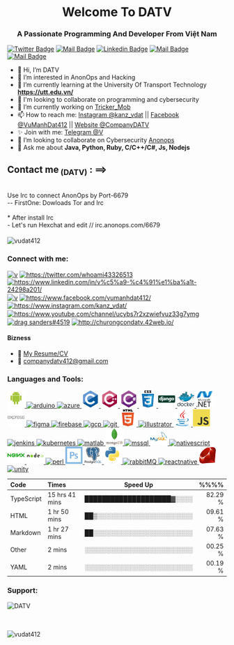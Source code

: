 <h1 align="center"&text_color=DC143C>Welcome To DATV</h1>
<h3 align="center">A Passionate Programming And Developer From Việt Nam</h3>

[![Twitter Badge](https://img.shields.io/badge/-@DATV_Pro-1ca0f1?style=flat&labelColor=1ca0f1&logo=twitter&logoColor=white&link=https://twitter.com/Ipenywis)](https://twitter.com/WhoAmI43326513) [![Mail Badge](https://img.shields.io/badge/-CoderOne-e74c3c?style=flat&labelColor=e74c3c&logo=youtube&logoColor=white)](https://www.youtube.com/channel/UCYBs7r2XzwiEfvuZ33g7ymg) [![Linkedin Badge](https://img.shields.io/badge/V-DATV-0e76a8?style=flat&labelColor=0e76a8&logo=linkedin&logoColor=white)](https://www.linkedin.com/in/v%C5%A9-%C4%91%E1%BA%A1t-24298a201/) [![Mail Badge](https://img.shields.io/badge/-@kanz_vdat-e84393?style=flat&labelColor=e84393&logo=instagram&logoColor=white)](https://www.instagram.com/kanz_vdat) [![Mail Badge](https://img.shields.io/badge/Company-DATV-c0392b?style=flat&labelColor=c0392b&logo=gmail&logoColor=white)](mailto:companydatv412@gmail.com)

- 👋 Hi, I’m DATV<br>
- 👀 I’m interested in AnonOps and Hacking<br>
- 🌱 I’m currently learning at the University Of Transport Technology **https://utt.edu.vn/** <br>
- 💞️ I'm looking to collaborate on programming and cybersecurity<br>
- 🔭 I’m currently working on [Tricker_Mob](http://churongcondatv.42web.io/)
- 📫 How to reach me: [Instagram @kanz_vdat](https://www.instagram.com/kanz_vdat/) || [Facebook @VuManhDat412](https://www.facebook.com/VuManhDat412/) ||
[Website @CompanyDATV](http://churongcondatv.42web.io/)<br>
- ✨ Join with me: [Telegram @V](https://t.me/underworldMom)<br>
- 👯 I’m looking to collaborate on Cybersecurity [Anonops](https://webchat.anonops.com/)
- 💬 Ask me about **Java, Python, Ruby, C/C++/C#, Js, Nodejs**
<h2>Contact me<sub> (DATV)</sub> : ==></h2><br>
Use Irc to connect AnonOps by Port-6679 <br>
-- FirstOne: Dowloads Tor and Irc <br> <br>
* After install Irc<br>
- Let's run Hexchat and edit // irc.anonops.com/6679 <br><br>
<img align="center" src="https://github-readme-stats.vercel.app/api?username=vudat412&&show_icons=true&locale=en&title_color=ffffff&icon_color=bb2acf&text_color=daf7dc&bg_color=151515" alt="vudat412" />


<h3 align="left">Connect with me:</h3>
<p align="left">
<a href="https://dev.to/v" target="blank"><img align="center" src="https://cdn.jsdelivr.net/npm/simple-icons@3.0.1/icons/dev-dot-to.svg" alt="v" height="30" width="40" /></a>
<a href="https://twitter.com/https://twitter.com/whoami43326513" target="blank"><img align="center" src="https://cdn.jsdelivr.net/npm/simple-icons@3.0.1/icons/twitter.svg" alt="https://twitter.com/whoami43326513" height="30" width="40" /></a>
<a href="https://linkedin.com/in/https://www.linkedin.com/in/v%c5%a9-%c4%91%e1%ba%a1t-24298a201/" target="blank"><img align="center" src="https://cdn.jsdelivr.net/npm/simple-icons@3.0.1/icons/linkedin.svg" alt="https://www.linkedin.com/in/v%c5%a9-%c4%91%e1%ba%a1t-24298a201/" height="30" width="40" /></a>
<a href="https://codesandbox.com/v" target="blank"><img align="center" src="https://cdn.jsdelivr.net/npm/simple-icons@3.0.1/icons/codesandbox.svg" alt="v" height="30" width="40" /></a>
<a href="https://fb.com/https://www.facebook.com/vumanhdat412/" target="blank"><img align="center" src="https://cdn.jsdelivr.net/npm/simple-icons@3.0.1/icons/facebook.svg" alt="https://www.facebook.com/vumanhdat412/" height="30" width="40" /></a>
<a href="https://instagram.com/https://www.instagram.com/kanz_vdat/" target="blank"><img align="center" src="https://cdn.jsdelivr.net/npm/simple-icons@3.0.1/icons/instagram.svg" alt="https://www.instagram.com/kanz_vdat/" height="30" width="40" /></a>
<a href="https://www.youtube.com/c/https://www.youtube.com/channel/ucybs7r2xzwiefvuz33g7ymg" target="blank"><img align="center" src="https://cdn.jsdelivr.net/npm/simple-icons@3.0.1/icons/youtube.svg" alt="https://www.youtube.com/channel/ucybs7r2xzwiefvuz33g7ymg" height="30" width="40" /></a>
<a href="https://discord.gg/drag sanders#4519" target="blank"><img align="center" src="https://cdn.jsdelivr.net/npm/simple-icons@3.0.1/icons/discord.svg" alt="drag sanders#4519" height="30" width="40" /></a>
<a href="/http://churongcondatv.42web.io/" target="blank"><img align="center" src="https://cdn.jsdelivr.net/npm/simple-icons@3.0.1/icons/rss.svg" alt="http://churongcondatv.42web.io/" height="30" width="40" /></a>
</p>

#### Bizness
- :paperclip: [My Resume/CV](https://github.com/ipenywis/ipenywis/blob/master/resumes/resume%20v1.0.pdf)
- :email: companydatv412@gmail.com

<h3 align="left">Languages and Tools:</h3>
<p align="left"> <a href="https://developer.android.com" target="_blank"> <img src="https://raw.githubusercontent.com/devicons/devicon/master/icons/android/android-original-wordmark.svg" alt="android" width="40" height="40"/> </a> <a href="https://www.arduino.cc/" target="_blank"> 
<img src="https://cdn.worldvectorlogo.com/logos/arduino-1.svg" alt="arduino" width="40" height="40"/> 
</a> <a href="https://azure.microsoft.com/en-in/" target="_blank"> 
<img src="https://www.vectorlogo.zone/logos/microsoft_azure/microsoft_azure-icon.svg" alt="azure" width="40" height="40"/> 
</a> <a href="https://www.cprogramming.com/" target="_blank"> 
<img src="https://raw.githubusercontent.com/devicons/devicon/master/icons/c/c-original.svg" alt="c" width="40" height="40"/> 
</a> <a href="https://www.w3schools.com/cpp/" target="_blank"> 
<img src="https://raw.githubusercontent.com/devicons/devicon/master/icons/cplusplus/cplusplus-original.svg" alt="cplusplus" width="40" height="40"/> </a> 
<a href="https://www.w3schools.com/cs/" target="_blank">
<img src="https://raw.githubusercontent.com/devicons/devicon/master/icons/csharp/csharp-original.svg" alt="csharp" width="40" height="40"/> </a> 
<a href="https://www.w3schools.com/css/" target="_blank"> 
<img src="https://raw.githubusercontent.com/devicons/devicon/master/icons/css3/css3-original-wordmark.svg" alt="css3" width="40" height="40"/> </a> 
<a href="https://www.djangoproject.com/" target="_blank"> 
<img src="https://raw.githubusercontent.com/devicons/devicon/master/icons/django/django-original.svg" alt="django" width="40" height="40"/> </a>
<a href="https://www.docker.com/" target="_blank"> 
<img src="https://raw.githubusercontent.com/devicons/devicon/master/icons/docker/docker-original-wordmark.svg" alt="docker" width="40" height="40"/> </a> 
<a href="https://dotnet.microsoft.com/" target="_blank"> <img src="https://raw.githubusercontent.com/devicons/devicon/master/icons/dot-net/dot-net-original-wordmark.svg" alt="dotnet" width="40" height="40"/> </a> <a href="https://expressjs.com" target="_blank"> <img src="https://raw.githubusercontent.com/devicons/devicon/master/icons/express/express-original-wordmark.svg" alt="express" width="40" height="40"/> </a> <a href="https://www.figma.com/" target="_blank"> <img src="https://www.vectorlogo.zone/logos/figma/figma-icon.svg" alt="figma" width="40" height="40"/> </a> <a href="https://firebase.google.com/" target="_blank"> <img src="https://www.vectorlogo.zone/logos/firebase/firebase-icon.svg" alt="firebase" width="40" height="40"/> </a> <a href="https://cloud.google.com" target="_blank"> <img src="https://www.vectorlogo.zone/logos/google_cloud/google_cloud-icon.svg" alt="gcp" width="40" height="40"/> </a> <a href="https://git-scm.com/" target="_blank"> <img src="https://www.vectorlogo.zone/logos/git-scm/git-scm-icon.svg" alt="git" width="40" height="40"/> </a> <a href="https://www.w3.org/html/" target="_blank"> <img src="https://raw.githubusercontent.com/devicons/devicon/master/icons/html5/html5-original-wordmark.svg" alt="html5" width="40" height="40"/> </a> <a href="https://www.adobe.com/in/products/illustrator.html" target="_blank"> <img src="https://www.vectorlogo.zone/logos/adobe_illustrator/adobe_illustrator-icon.svg" alt="illustrator" width="40" height="40"/> </a> <a href="https://www.java.com" target="_blank"> <img src="https://raw.githubusercontent.com/devicons/devicon/master/icons/java/java-original.svg" alt="java" width="40" height="40"/> </a> <a href="https://developer.mozilla.org/en-US/docs/Web/JavaScript" target="_blank"> <img src="https://raw.githubusercontent.com/devicons/devicon/master/icons/javascript/javascript-original.svg" alt="javascript" width="40" height="40"/> </a> <a href="https://www.jenkins.io" target="_blank"> <img src="https://www.vectorlogo.zone/logos/jenkins/jenkins-icon.svg" alt="jenkins" width="40" height="40"/> </a> <a href="https://kubernetes.io" target="_blank"> <img src="https://www.vectorlogo.zone/logos/kubernetes/kubernetes-icon.svg" alt="kubernetes" width="40" height="40"/> </a> <a href="https://www.mathworks.com/" target="_blank"> <img src="https://raw.githubusercontent.com/simple-icons/simple-icons/master/icons/mathworks.svg" alt="matlab" width="40" height="40"/> </a> <a href="https://www.mongodb.com/" target="_blank"> <img src="https://raw.githubusercontent.com/devicons/devicon/master/icons/mongodb/mongodb-original-wordmark.svg" alt="mongodb" width="40" height="40"/> </a> <a href="https://www.microsoft.com/en-us/sql-server" target="_blank"> <img src="https://cdn.worldvectorlogo.com/logos/microsoft-sql-server.svg" alt="mssql" width="40" height="40"/> </a> <a href="https://www.mysql.com/" target="_blank"> <img src="https://raw.githubusercontent.com/devicons/devicon/master/icons/mysql/mysql-original-wordmark.svg" alt="mysql" width="40" height="40"/> </a> <a href="https://nativescript.org/" target="_blank"> <img src="https://raw.githubusercontent.com/detain/svg-logos/780f25886640cef088af994181646db2f6b1a3f8/svg/nativescript.svg" alt="nativescript" width="40" height="40"/> </a> <a href="https://www.nginx.com" target="_blank"> <img src="https://raw.githubusercontent.com/devicons/devicon/master/icons/nginx/nginx-original.svg" alt="nginx" width="40" height="40"/> </a> <a href="https://nodejs.org" target="_blank"> <img src="https://raw.githubusercontent.com/devicons/devicon/master/icons/nodejs/nodejs-original-wordmark.svg" alt="nodejs" width="40" height="40"/> </a> <a href="https://www.perl.org/" target="_blank"> <img src="https://api.iconify.design/logos-perl.svg" alt="perl" width="40" height="40"/> </a> <a href="https://www.photoshop.com/en" target="_blank"> <img src="https://raw.githubusercontent.com/devicons/devicon/master/icons/photoshop/photoshop-line.svg" alt="photoshop" width="40" height="40"/> </a> <a href="https://www.postgresql.org" target="_blank"> <img src="https://raw.githubusercontent.com/devicons/devicon/master/icons/postgresql/postgresql-original-wordmark.svg" alt="postgresql" width="40" height="40"/> </a> <a href="https://www.python.org" target="_blank"> <img src="https://raw.githubusercontent.com/devicons/devicon/master/icons/python/python-original.svg" alt="python" width="40" height="40"/> </a> <a href="https://www.rabbitmq.com" target="_blank"> <img src="https://www.vectorlogo.zone/logos/rabbitmq/rabbitmq-icon.svg" alt="rabbitMQ" width="40" height="40"/> </a> <a href="https://reactnative.dev/" target="_blank"> <img src="https://reactnative.dev/img/header_logo.svg" alt="reactnative" width="40" height="40"/> </a> <a href="https://www.ruby-lang.org/en/" target="_blank"> <img src="https://raw.githubusercontent.com/devicons/devicon/master/icons/ruby/ruby-original.svg" alt="ruby" width="40" height="40"/> </a> <a href="https://unity.com/" target="_blank"> <img src="https://www.vectorlogo.zone/logos/unity3d/unity3d-icon.svg" alt="unity" width="40" height="40"/> </a> </p>

|Code|Times|Speed Up|%%%%|
|:-----|:-----|:-----:|------:|
|TypeScript   |15 hrs 41 mins  |████████████████████▓░░░░   |82.29 %| 
|HTML         |1 hr 50 mins    |██▒░░░░░░░░░░░░░░░░░░░░░░   |09.61 %| 
|Markdown     |1 hr 27 mins    |██░░░░░░░░░░░░░░░░░░░░░░░   |07.63 %| 
|Other        |2 mins          |░░░░░░░░░░░░░░░░░░░░░░░░░   |00.25 %| 
|YAML         |2 mins          |░░░░░░░░░░░░░░░░░░░░░░░░░   |00.19 %| 

<h3 align="left">Support:</h3>
<p><a href="https://www.buymeacoffee.com/DATV"> <img align="left" src="https://cdn.buymeacoffee.com/buttons/v2/default-yellow.png" height="50" width="210" alt="DATV" /></a></p><br><br><br>
<p><img align="left" src="https://github-readme-streak-stats.herokuapp.com/?user=vudat412&" alt="vudat412" /></p>
